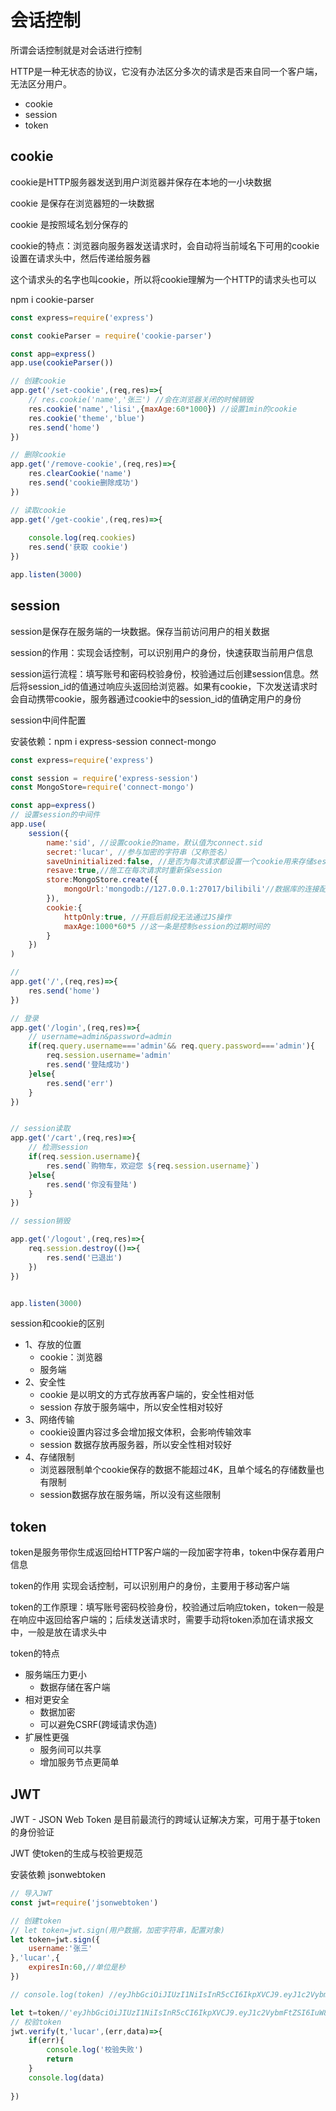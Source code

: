 # 会话控制

所谓会话控制就是对会话进行控制

HTTP是一种无状态的协议，它没有办法区分多次的请求是否来自同一个客户端，无法区分用户。
- cookie
- session
- token

## cookie
cookie是HTTP服务器发送到用户浏览器并保存在本地的一小块数据

cookie 是保存在浏览器短的一块数据

cookie 是按照域名划分保存的

cookie的特点：浏览器向服务器发送请求时，会自动将当前域名下可用的cookie设置在请求头中，然后传递给服务器

这个请求头的名字也叫cookie，所以将cookie理解为一个HTTP的请求头也可以


npm i cookie-parser

```js
const express=require('express')

const cookieParser = require('cookie-parser')

const app=express()
app.use(cookieParser())

// 创建cookie
app.get('/set-cookie',(req,res)=>{
    // res.cookie('name','张三') //会在浏览器关闭的时候销毁
    res.cookie('name','lisi',{maxAge:60*1000}) //设置1min的cookie
    res.cookie('theme','blue')
    res.send('home')
})

// 删除cookie
app.get('/remove-cookie',(req,res)=>{
    res.clearCookie('name')
    res.send('cookie删除成功')
})

// 读取cookie
app.get('/get-cookie',(req,res)=>{
    
    console.log(req.cookies)
    res.send('获取 cookie')
})

app.listen(3000)
```

## session
session是保存在服务端的一块数据。保存当前访问用户的相关数据

session的作用：实现会话控制，可以识别用户的身份，快速获取当前用户信息

session运行流程：填写账号和密码校验身份，校验通过后创建session信息。然后将session_id的值通过响应头返回给浏览器。如果有cookie，下次发送请求时会自动携带cookie，服务器通过cookie中的session_id的值确定用户的身份

session中间件配置

安装依赖：npm i express-session connect-mongo

```js
const express=require('express')

const session = require('express-session')
const MongoStore=require('connect-mongo')

const app=express()
// 设置session的中间件
app.use(
    session({
        name:'sid', //设置cookie的name，默认值为connect.sid
        secret:'lucar', //参与加密的字符串（又称签名）
        saveUninitialized:false, //是否为每次请求都设置一个cookie用来存储session的id
        resave:true,//施工在每次请求时重新保session
        store:MongoStore.create({
            mongoUrl:'mongodb://127.0.0.1:27017/bilibili'//数据库的连接配置
        }),
        cookie:{
            httpOnly:true, //开启后前段无法通过JS操作
            maxAge:1000*60*5 //这一条是控制session的过期时间的
        }
    })
)

// 
app.get('/',(req,res)=>{
    res.send('home')
})

// 登录
app.get('/login',(req,res)=>{
    // username=admin&password=admin
    if(req.query.username==='admin'&& req.query.password==='admin'){
        req.session.username='admin'
        res.send('登陆成功')
    }else{
        res.send('err')
    }
})


// session读取
app.get('/cart',(req,res)=>{
    // 检测session
    if(req.session.username){
        res.send(`购物车，欢迎您 ${req.session.username}`)
    }else{
        res.send('你没有登陆')
    }
})

// session销毁

app.get('/logout',(req,res)=>{
    req.session.destroy(()=>{
        res.send('已退出')
    })
})


app.listen(3000)
```
session和cookie的区别
- 1、存放的位置
    * cookie：浏览器
    * 服务端
- 2、安全性
    * cookie 是以明文的方式存放再客户端的，安全性相对低
    * session 存放于服务端中，所以安全性相对较好
- 3、网络传输
    * cookie设置内容过多会增加报文体积，会影响传输效率
    * session 数据存放再服务器，所以安全性相对较好
- 4、存储限制
    * 浏览器限制单个cookie保存的数据不能超过4K，且单个域名的存储数量也有限制
    * session数据存放在服务端，所以没有这些限制

## token
token是服务带你生成返回给HTTP客户端的一段加密字符串，token中保存着用户信息

token的作用 实现会话控制，可以识别用户的身份，主要用于移动客户端

token的工作原理：填写账号密码校验身份，校验通过后响应token，token一般是在响应中返回给客户端的；后续发送请求时，需要手动将token添加在请求报文中，一般是放在请求头中

token的特点
- 服务端压力更小
    * 数据存储在客户端
- 相对更安全
    * 数据加密
    * 可以避免CSRF(跨域请求伪造)
- 扩展性更强
    * 服务间可以共享
    * 增加服务节点更简单

## JWT
JWT - JSON Web Token 是目前最流行的跨域认证解决方案，可用于基于token的身份验证

JWT 使token的生成与校验更规范

安装依赖 jsonwebtoken

```js
// 导入JWT
const jwt=require('jsonwebtoken')

// 创建token
// let token=jwt.sign(用户数据，加密字符串，配置对象)
let token=jwt.sign({
    username:'张三'
},'lucar',{
    expiresIn:60,//单位是秒
})

// console.log(token) //eyJhbGciOiJIUzI1NiIsInR5cCI6IkpXVCJ9.eyJ1c2VybmFtZSI6IuW8oOS4iSIsImlhdCI6MTcwOTAyMzM4OSwiZXhwIjoxNzA5MDIzNDQ5fQ.GZif5IRUsAQbLinWVy97dAq5o6RX_5dmWTqwQxJw5qc

let t=token//'eyJhbGciOiJIUzI1NiIsInR5cCI6IkpXVCJ9.eyJ1c2VybmFtZSI6IuW8oOS4iSIsImlhdCI6MTcwOTAyMzM4OSwiZXhwIjoxNzA5MDIzNDQ5fQ.GZif5IRUsAQbLinWVy97dAq5o6RX_5dmWTqwQxJw5qc'
// 校验token
jwt.verify(t,'lucar',(err,data)=>{
    if(err){
        console.log('校验失败')
        return
    }
    console.log(data)
    
})


```